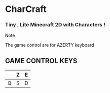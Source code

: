 # CharCraft
### Tiny , Lite Minecraft 2D with Characters !

> [!NOTE]
> The game control are for AZERTY keyboard

## GAME CONTROL KEYS

|     | Z |  E |
|-----|---|----|
| Q   | S | D  |
